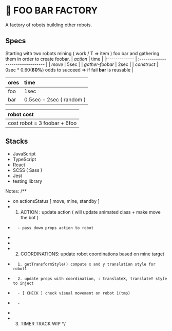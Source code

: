 # 🤖 FOO BAR FACTORY
A factory of robots building other robots.

## Specs 
Starting with two robots mining ( work / T => item ) foo bar and gathering them in order to create foobar. 
| _action_			| time 								|
|:-------------		| :--------------------------------	|
| _move_			| 5sec								|
| _gather-foobar_	| 2sec								|
| _construct_		| 0sec * 0.60(**60%**) odds to succeed => if fail **bar** is reusable	|



| ores			| time 									|
|:-------------	| :--------------------------------		|
| foo			| 1sec									|
| bar			| 0.5sec - 2sec	( random )				|


| robot cost											|
|:---------------------------------------------			|
| cost robot = 3 foobar + 6foo |



## Stacks
- JavaScript
- TypeScript
- React
- SCSS ( Sass )
- Jest
- testing library



Notes: 
/**
* on actionsStatus [ move, mine, standby ]
*  1. ACTION : update action ( will update animated class + make move the bot )
* 		- pass down props action to robot
*
*
*  2. COORDINATIONS: update robot coordinations based on mine target
* 		1. getTransformStyle() compute x and y translation style for robot1
* 		2. update props with coordination, : translateX, translateY style to inject
* 		- [ CHECK ] check visual movement on robot 1(tmp)
* 		-
*
*  3. TIMER TRACK WIP
*/